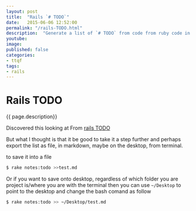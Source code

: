 ```yaml
---
layout: post
title:  "Rails `# TODO`"
date:   2015-06-06 12:52:00
permalink: "/rails-TODO.html"
description:  "Generate a list of `# TODO` from code from ruby code in rails to keep on top of your workload"
youtube: 
image: 
published: false
categories: 
- ttqf
tags:
- rails
---
```


# Rails TODO

{{ page.description}}

Discovered this looking at From [rails TODO](http://rubyquicktips.com/post/385665023/fixme-todo-and-optimize-code-comments)

But what I thought is that it be good to take it a step further and perhaps export the list as file, in markdown, maybe on the desktop, from terminal.

to save it into a file

```bash
$ rake notes:todo >>test.md
```

Or if you want to save onto desktop, regardless of  which folder you are project is/where you are with the terminal then you can use `~/Desktop` to point  to the desktop and change the bash comand as follow

```bash
$ rake notes:todo >> ~/Desktop/test.md
```